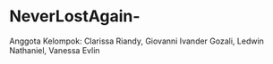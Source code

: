 # NeverLostAgain-
Anggota Kelompok: Clarissa Riandy, Giovanni Ivander Gozali, Ledwin Nathaniel, Vanessa Evlin
